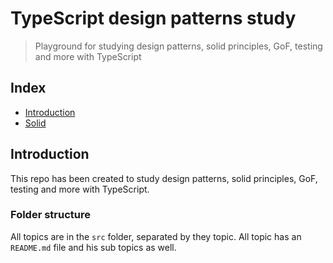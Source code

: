 # TypeScript design patterns study

> Playground for studying design patterns, solid principles, GoF, testing and more with TypeScript

## Index

* [Introduction](#introduction)
* [Solid](./SOLID/README.md)

## Introduction

This repo has been created to study design patterns, solid principles, GoF, testing and more with TypeScript.

### Folder structure

All topics are in the `src` folder, separated by they topic. All topic has an `README.md` file and his sub topics as well.
